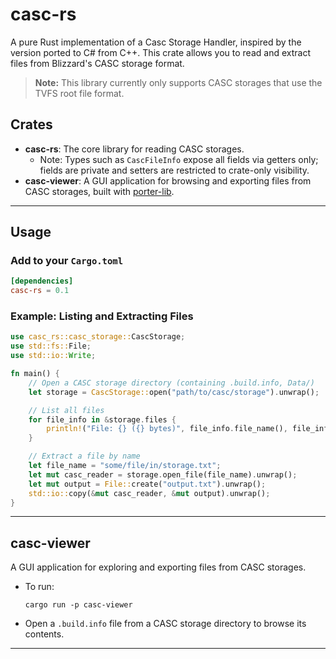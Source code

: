 # casc-rs

A pure Rust implementation of a Casc Storage Handler, inspired by the version ported to C# from C++.
This crate allows you to read and extract files from Blizzard's CASC storage format.

> **Note:** This library currently only supports CASC storages that use the TVFS root file format.

## Crates

- **casc-rs**: The core library for reading CASC storages.
    - Note: Types such as `CascFileInfo` expose all fields via getters only; fields are private and setters are restricted to crate-only visibility.
- **casc-viewer**: A GUI application for browsing and exporting files from CASC storages, built with [porter-lib](https://github.com/dtzxporter/porter-lib).

---

## Usage

### Add to your `Cargo.toml`

```toml
[dependencies]
casc-rs = 0.1
```

### Example: Listing and Extracting Files

```rust
use casc_rs::casc_storage::CascStorage;
use std::fs::File;
use std::io::Write;

fn main() {
    // Open a CASC storage directory (containing .build.info, Data/)
    let storage = CascStorage::open("path/to/casc/storage").unwrap();

    // List all files
    for file_info in &storage.files {
        println!("File: {} ({} bytes)", file_info.file_name(), file_info.file_size());
    }

    // Extract a file by name
    let file_name = "some/file/in/storage.txt";
    let mut casc_reader = storage.open_file(file_name).unwrap();
    let mut output = File::create("output.txt").unwrap();
    std::io::copy(&mut casc_reader, &mut output).unwrap();
}
```

---

## casc-viewer

A GUI application for exploring and exporting files from CASC storages.

- To run:
  ```
  cargo run -p casc-viewer
  ```
- Open a `.build.info` file from a CASC storage directory to browse its contents.

---
